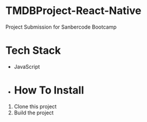 # TMDBProject-React-Native
Project Submission for Sanbercode Bootcamp 
# Tech Stack 
- JavaScript

- # How To Install 
1. Clone this project 
2. Build the project
